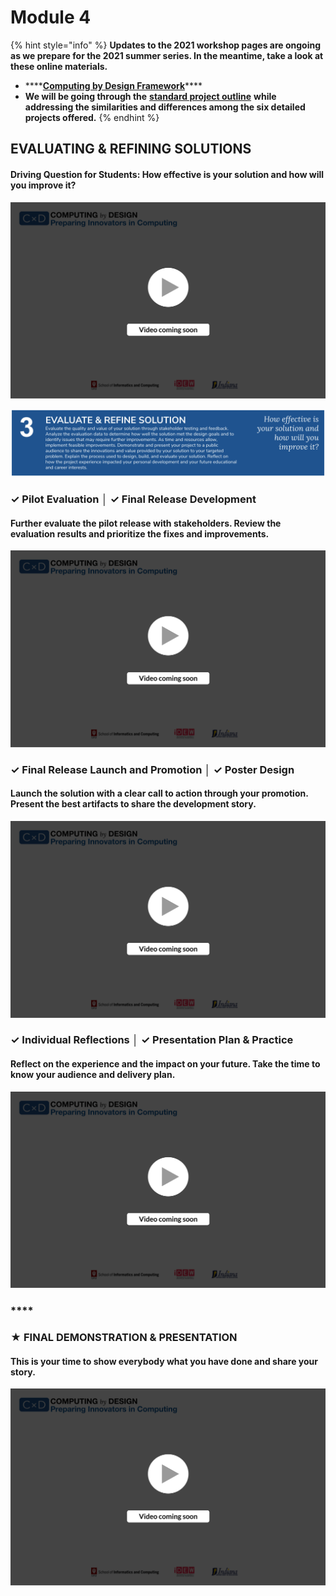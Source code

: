 # Module 4

{% hint style="info" %}
**Updates to the 2021 workshop pages are ongoing as we prepare for the 2021 summer series. In the meantime, take a look at these online materials.**

* \*\*\*\*[**Computing by Design Framework**](https://docs.idew.org/the-cxd-framework/)\*\*\*\*
* **We will be going through the** [**standard project outline**](https://docs.idew.org/the-cxd-framework/standard-project-outline) **while addressing the similarities and differences among the six detailed projects offered.**
{% endhint %}

## EVALUATING & REFINING SOLUTIONS

#### Driving Question for Students:  How effective is your solution and how will you improve it?

![](../.gitbook/assets/vidcoming.png)

![](../.gitbook/assets/image%20%282%29.png)

### **✓ Pilot Evaluation │ ✓ Final Release Development**

#### Further evaluate the pilot release with stakeholders. Review the evaluation results and prioritize the fixes and improvements.

![](../.gitbook/assets/vidcoming.png)

#### 

### **✓ Final Release Launch and Promotion │ ✓ Poster Design**

#### Launch the solution with a clear call to action through your promotion. Present the best artifacts to share the development story.

![](../.gitbook/assets/vidcoming.png)

#### 

###  **✓ Individual Reflections** **│ ✓ Presentation Plan & Practice**

#### Reflect on the experience and the impact on your future. Take the time to know your audience and delivery plan.

![](../.gitbook/assets/vidcoming.png)

### \*\*\*\*

### **★ FINAL DEMONSTRATION & PRESENTATION**

#### This is your time to show everybody what you have done and share your story.

![](../.gitbook/assets/vidcoming.png)

